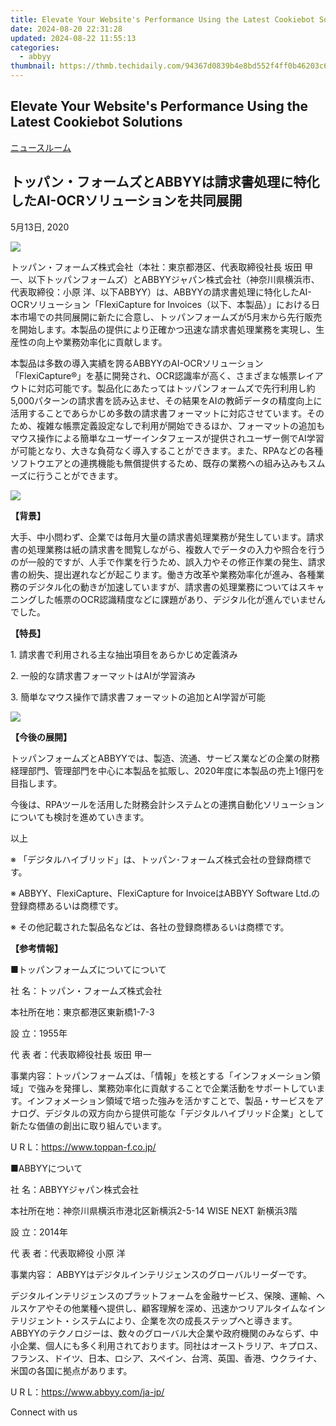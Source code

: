 ```yaml
---
title: Elevate Your Website's Performance Using the Latest Cookiebot Solutions
date: 2024-08-20 22:31:28
updated: 2024-08-22 11:55:13
categories:
  - abbyy
thumbnail: https://thmb.techidaily.com/94367d0839b4e8bd552f4ff0b46203c6692aa9dd549da1507965a6ba4039d0e6.png
---
```


## Elevate Your Website's Performance Using the Latest Cookiebot Solutions

[ニュースルーム](https://tools.techidaily.com/abbyy/products/)

## トッパン・フォームズとABBYYは請求書処理に特化したAI-OCRソリューションを共同展開

5月13日, 2020

![](https://content.abbyy.com/-/media/project/abbyy/abbyy/branchtemplates/shutterstock_1272462163_1296-x-729.jpg?h=729&iar=0&w=1296)

トッパン・フォームズ株式会社（本社：東京都港区、代表取締役社長 坂田 甲一、以下トッパンフォームズ）とABBYYジャパン株式会社（神奈川県横浜市、代表取締役：小原 洋、以下ABBYY）は、ABBYYの請求書処理に特化したAI-OCRソリューション「FlexiCapture for Invoices（以下、本製品）」における日本市場での共同展開に新たに合意し、トッパンフォームズが5月末から先行販売を開始します。本製品の提供により正確かつ迅速な請求書処理業務を実現し、生産性の向上や業務効率化に貢献します。

  
本製品は多数の導入実績を誇るABBYYのAI-OCRソリューション「FlexiCapture®」を基に開発され、OCR認識率が高く、さまざまな帳票レイアウトに対応可能です。製品化にあたってはトッパンフォームズで先行利用し約5,000パターンの請求書を読み込ませ、その結果をAIの教師データの精度向上に活用することであらかじめ多数の請求書フォーマットに対応させています。そのため、複雑な帳票定義設定なしで利用が開始できるほか、フォーマットの追加もマウス操作による簡単なユーザーインタフェースが提供されユーザー側でAI学習が可能となり、大きな負荷なく導入することができます。また、RPAなどの各種ソフトウエアとの連携機能も無償提供するため、既存の業務への組み込みもスムーズに行うことができます。

![](https://static1.abbyy.com/abbyycommedia/25199/200513_tfabbyy_0422-2-1-3.gif)

**【背景】**

大手、中小問わず、企業では毎月大量の請求書処理業務が発生しています。請求書の処理業務は紙の請求書を閲覧しながら、複数人でデータの入力や照合を行うのが一般的ですが、人手で作業を行うため、誤入力やその修正作業の発生、請求書の紛失、提出遅れなどが起こります。働き方改革や業務効率化が進み、各種業務のデジタル化の動きが加速していますが、請求書の処理業務についてはスキャニングした帳票のOCR認識精度などに課題があり、デジタル化が進んでいませんでした。

  
**【特長】**

1\. 請求書で利用される主な抽出項目をあらかじめ定義済み

2\. 一般的な請求書フォーマットはAIが学習済み

3\. 簡単なマウス操作で請求書フォーマットの追加とAI学習が可能

![](https://static1.abbyy.com/abbyycommedia/25198/200513_tfabbyy_0422-2-1-5_2.gif)

**【今後の展開】**

トッパンフォームズとABBYYでは、製造、流通、サービス業などの企業の財務経理部門、管理部門を中心に本製品を拡販し、2020年度に本製品の売上1億円を目指します。

今後は、RPAツールを活用した財務会計システムとの連携自動化ソリューションについても検討を進めていきます。

以上

  
※ 「デジタルハイブリッド」は、トッパン･フォームズ株式会社の登録商標です。

※ ABBYY、FlexiCapture、FlexiCapture for InvoiceはABBYY Software Ltd.の登録商標あるいは商標です。

※ その他記載された製品名などは、各社の登録商標あるいは商標です。

**【参考情報】**

■トッパンフォームズについてについて

社 名：トッパン・フォームズ株式会社

本社所在地：東京都港区東新橋1-7-3

設 立：1955年

代 表 者：代表取締役社長 坂田 甲一

事業内容：トッパンフォームズは、「情報」を核とする「インフォメーション領域」で強みを発揮し、業務効率化に貢献することで企業活動をサポートしています。インフォメーション領域で培った強みを活かすことで、製品・サービスをアナログ、デジタルの双方向から提供可能な「デジタルハイブリッド企業」として新たな価値の創出に取り組んでいます。

U R L：<https://www.toppan-f.co.jp/>

  
■ABBYYについて

社 名：ABBYYジャパン株式会社

本社所在地：神奈川県横浜市港北区新横浜2-5-14 WISE NEXT 新横浜3階

設 立：2014年

代 表 者：代表取締役 小原 洋

事業内容： ABBYYはデジタルインテリジェンスのグローバルリーダーです。

デジタルインテリジェンスのプラットフォームを金融サービス、保険、運輸、ヘルスケアやその他業種へ提供し、顧客理解を深め、迅速かつリアルタイムなインテリジェント・システムにより、企業を次の成長ステップへと導きます。ABBYYのテクノロジーは、数々のグローバル大企業や政府機関のみならず、中小企業、個人にも多く利用されております。同社はオーストラリア、キプロス、フランス、ドイツ、日本、ロシア、スペイン、台湾、英国、香港、ウクライナ、米国の各国に拠点があります。

U R L：<https://www.abbyy.com/ja-jp/>

Connect with us

<ins class="adsbygoogle"
     style="display:block"
     data-ad-format="autorelaxed"
     data-ad-client="ca-pub-7571918770474297"
     data-ad-slot="1223367746"></ins>



<ins class="adsbygoogle"
     style="display:block"
     data-ad-client="ca-pub-7571918770474297"
     data-ad-slot="8358498916"
     data-ad-format="auto"
     data-full-width-responsive="true"></ins>
